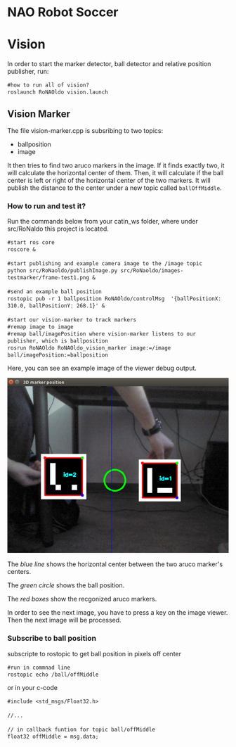 # NAO Robot Soccer


# Vision

In order to start the marker detector, ball detector and relative position publisher, run:
```
#how to run all of vision?
roslaunch RoNAOldo vision.launch
```



## Vision Marker

The file vision-marker.cpp is subsribing to two topics:

* ballposition
* image

It then tries to find two aruco markers in the image. If it finds exactly two, it will calculate the horizontal center of them. Then, it will calculate if the ball center is left or right of the horizontal center of the two markers. It will publish the distance to the center under a new topic called `ballOffMiddle`.


### How to run and test it?

Run the commands below from your catin_ws folder, where under src/RoNaldo this project is located.


```
#start ros core
roscore &

#start publishing and example camera image to the /image topic
python src/RoNaoldo/publishImage.py src/RoNaoldo/images-testmarker/frame-test1.png &

#send an example ball position
rostopic pub -r 1 ballposition RoNAOldo/controlMsg  '{ballPositionX: 310.0, ballPositionY: 268.1}' &

#start our vision-marker to track markers
#remap image to image
#remap ball/imagePosition where vision-marker listens to our publisher, which is ballposition
rosrun RoNAOldo RoNAOldo_vision_marker image:=/image ball/imagePosition:=ballposition

```

Here, you can see an example image of the viewer debug output.

![Image](screenshots/vision-marker-1.png?raw=true)

The *blue line* shows the horizontal center between the two aruco marker's centers.

The *green circle* shows the ball position.

The *red boxes* show the recgonized aruco markers.



In order to see the next image, you have to press a key on the image viewer.
Then the next image will be processed.


### Subscribe to ball position

subscripte to rostopic to get ball position in pixels off center

```
#run in commnad line
rostopic echo /ball/offMiddle
```

or in your c-code

```
#include <std_msgs/Float32.h>

//...

// in callback funtion for topic ball/offMiddle
float32 offMiddle = msg.data;

```
